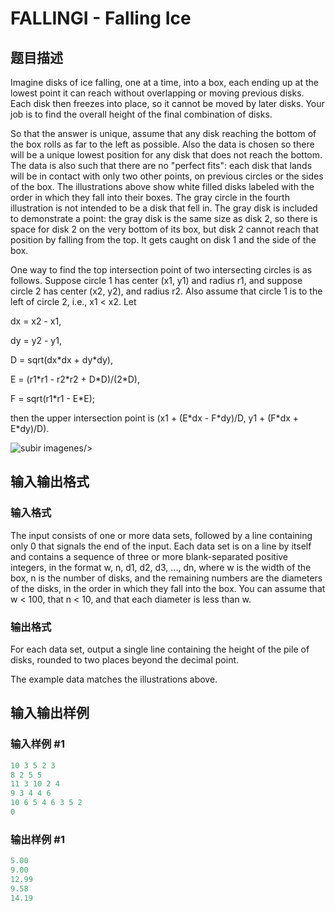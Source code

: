# FALLINGI - Falling Ice

## 题目描述

Imagine disks of ice falling, one at a time, into a box, each ending up at the lowest point it can reach without overlapping or moving previous disks. Each disk then freezes into place, so it cannot be moved by later disks. Your job is to find the overall height of the final combination of disks.

So that the answer is unique, assume that any disk reaching the bottom of the box rolls as far to the left as possible. Also the data is chosen so there will be a unique lowest position for any disk that does not reach the bottom. The data is also such that there are no "perfect fits": each disk that lands will be in contact with only two other points, on previous circles or the sides of the box. The illustrations above show white filled disks labeled with the order in which they fall into their boxes. The gray circle in the fourth illustration is not intended to be a disk that fell in. The gray disk is included to demonstrate a point: the gray disk is the same size as disk 2, so there is space for disk 2 on the very bottom of its box, but disk 2 cannot reach that position by falling from the top. It gets caught on disk 1 and the side of the box.

One way to find the top intersection point of two intersecting circles is as follows. Suppose circle 1 has center (x1, y1) and radius r1, and suppose circle 2 has center (x2, y2), and radius r2. Also assume that circle 1 is to the left of circle 2, i.e., x1 < x2. Let

dx = x2 - x1,

dy = y2 - y1,

D = sqrt(dx\*dx + dy\*dy),

E = (r1\*r1 - r2\*r2 + D\*D)/(2\*D),

F = sqrt(r1\*r1 - E\*E);

then the upper intersection point is (x1 + (E\*dx - F\*dy)/D, y1 + (F\*dx + E\*dy)/D).

![subir imagenes](https://cdn.luogu.com.cn/upload/vjudge_pic/SP3420/7d2d6cd6acb6acc9b9532a0f7ea6a162ad2925dd.png)/>

## 输入输出格式

### 输入格式

The input consists of one or more data sets, followed by a line containing only 0 that signals the end of the input. Each data set is on a line by itself and contains a sequence of three or more blank-separated positive integers, in the format w, n, d1, d2, d3, ..., dn, where w is the width of the box, n is the number of disks, and the remaining numbers are the diameters of the disks, in the order in which they fall into the box. You can assume that w < 100, that n < 10, and that each diameter is less than w.

### 输出格式

 For each data set, output a single line containing the height of the pile of disks, rounded to two places beyond the decimal point.

The example data matches the illustrations above.

## 输入输出样例

### 输入样例 #1

```cpp
10 3 5 2 3
8 2 5 5
11 3 10 2 4
9 3 4 4 6
10 6 5 4 6 3 5 2
0
```


### 输出样例 #1

```cpp
5.00
9.00
12.99
9.58
14.19
```


